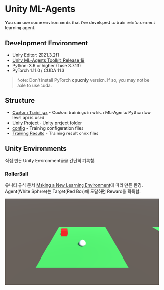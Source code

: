 # Unity ML-Agents

You can use some environments that i've developed to train reinforcement learning agent.

## Development Environment

* Unity Editor: 2021.3.2f1
* [Unity ML-Agents Toolkit: Release 19](https://github.com/Unity-Technologies/ml-agents/tree/release_19)
* Python: 3.6 or higher (I use 3.7.13)
* PyTorch 1.11.0 / CUDA 11.3

> Note: Don't install PyTorch **cpuonly** version. If so, you may not be able to use cuda.

## Structure

* [Custom Trainings](/Custom%20Trainings/) - Custom trainings in which ML-Agents Python low level api is used
* [Unity Project](/Unity%20Project/) - Unity project folder
* [config](/config/) - Training configuration files
* [Training Results](/Training%20Results/) - Training result onnx files


## Unity Environments

직접 만든 Unity Environment들을 간단히 기록함.

### RollerBall

유니티 공식 문서 [Making a New Learning Environment](https://github.com/Unity-Technologies/ml-agents/blob/release_19_docs/docs/Learning-Environment-Create-New.md)에 따라 만든 환경.  
Agent(White Sphere)는 Target(Red Box)에 도달하면 Reward를 획득함.

![](Images/RollerBall/roller-ball.png)
